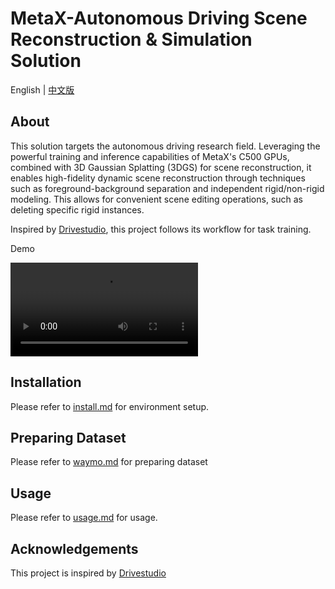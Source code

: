 # MetaX-Autonomous Driving Scene Reconstruction & Simulation Solution

English | [中文版](README_zh.md)

## About

This solution targets the autonomous driving research field. Leveraging the powerful training and inference capabilities of MetaX's C500 GPUs, combined with 3D Gaussian Splatting (3DGS) for scene reconstruction, it enables high-fidelity dynamic scene reconstruction through techniques such as foreground-background separation and independent rigid/non-rigid modeling. This allows for convenient scene editing operations, such as deleting specific rigid instances.

Inspired by [Drivestudio](https://github.com/ziyc/drivestudio), this project follows its workflow for task training.

Demo

![demo](./imgs/demo.mp4)

## Installation

Please refer to [install.md](./docs/install.md) for environment setup.

## Preparing  Dataset

Please refer to [waymo.md](./docs/waymo.md) for preparing  dataset

## Usage

Please refer to [usage.md](./docs/usage.md) for usage.

## Acknowledgements

This project is inspired by [Drivestudio](https://github.com/ziyc/drivestudio)
